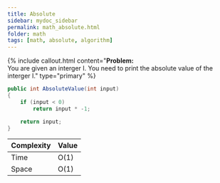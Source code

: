 ```yaml
---
title: Absolute
sidebar: mydoc_sidebar
permalink: math_absolute.html
folder: math
tags: [math, absolute, algorithm]
---
```


{% include callout.html content="<strong>Problem:</strong><br/> You are given an interger I. You need to print the absolute value of the interger I." type="primary" %} 


```csharp
public int AbsoluteValue(int input)
{
    if (input < 0)
        return input * -1;

    return input;
}
```

| Complexity | Value |
|-------|--------|
| Time | O(1) |
| Space | O(1) |
